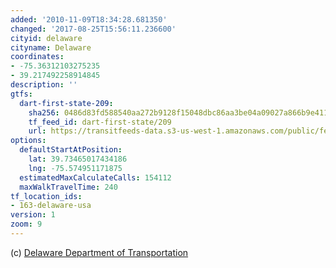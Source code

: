 ```yaml
---
added: '2010-11-09T18:34:28.681350'
changed: '2017-08-25T15:56:11.236600'
cityid: delaware
cityname: Delaware
coordinates:
- -75.36312103275235
- 39.217492258914845
description: ''
gtfs:
  dart-first-state-209:
    sha256: 0486d83fd588540aa272b9128f15048dbc86aa3be04a09027a866b9e411afc8d
    tf_feed_id: dart-first-state/209
    url: https://transitfeeds-data.s3-us-west-1.amazonaws.com/public/feeds/dart-first-state/209/20170627/gtfs.zip
options:
  defaultStartAtPosition:
    lat: 39.73465017434186
    lng: -75.574951171875
  estimatedMaxCalculateCalls: 154112
  maxWalkTravelTime: 240
tf_location_ids:
- 163-delaware-usa
version: 1
zoom: 9
---
```


(c) [Delaware Department of Transportation](http://www.dartfirststate.com/)
